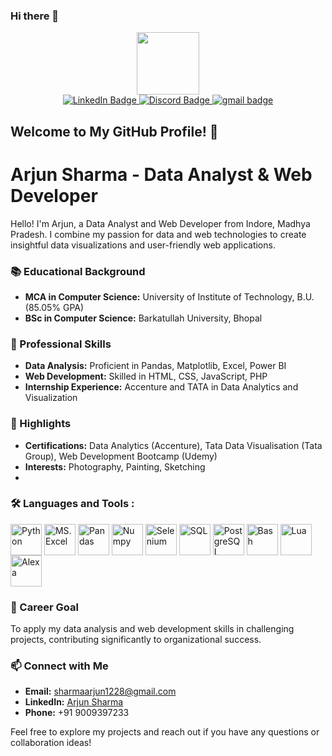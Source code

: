 ### Hi there 👋
<div id="header" align="center">
  <img src="https://media.giphy.com/media/M9gbBd9nbDrOTu1Mqx/giphy.gif" width="100"/>
</div>

<div id="badges" align="center">
  <a href="https://linkedin.com/in/arjunsharma1228">
    <img src="https://img.shields.io/badge/LinkedIn-blue?style=for-the-badge&logo=linkedin&logoColor=white" alt="LinkedIn Badge"/>
  </a>
  <a href="#">
    <img src="https://img.shields.io/badge/Discord-blueviolet?style=for-the-badge&logo=discord&logoColor=white" alt="Discord Badge"/>
  </a>
  <a href="arjunkumarsharma1228@gmail.com">
    <img src="https://img.shields.io/badge/gmail-0088cc?style=for-the-badge&logo=telegram&logoColor=white" alt="gmail badge"/>
  </a>
</div>

## Welcome to My GitHub Profile! 👋

# Arjun Sharma - Data Analyst & Web Developer

Hello! I'm Arjun, a Data Analyst and Web Developer from Indore, Madhya Pradesh. I combine my passion for data and web technologies to create insightful data visualizations and user-friendly web applications.

### 📚 Educational Background
- **MCA in Computer Science:** University of Institute of Technology, B.U. (85.05% GPA)
- **BSc in Computer Science:** Barkatullah University, Bhopal

### 💼 Professional Skills
- **Data Analysis:** Proficient in Pandas, Matplotlib, Excel, Power BI
- **Web Development:** Skilled in HTML, CSS, JavaScript, PHP
- **Internship Experience:** Accenture and TATA in Data Analytics and Visualization

### 🌟 Highlights
- **Certifications:** Data Analytics (Accenture), Tata Data Visualisation (Tata Group), Web Development Bootcamp (Udemy)
- **Interests:** Photography, Painting, Sketching
- 
### :hammer_and_wrench: Languages and Tools :
<a href="URL_REDIRECT" target="blank" class="disabled"><img align="center" src="https://img.icons8.com/color/512/python.png" height="50" title="Python" /></a>
<a href="URL_REDIRECT" target="blank"><img align="center" src="https://img.icons8.com/color/512/ms-excel.png" height="50" title="MS.Excel" /></a>
<a href="URL_REDIRECT" target="blank"><img align="center" src="https://img.icons8.com/color/512/pandas.png" height="50" title="Pandas" /></a>
<a href="URL_REDIRECT" target="blank"><img align="center" src="https://img.icons8.com/color/512/numpy.png" height="50" title="Numpy" /></a>
<a href="URL_REDIRECT" target="blank"><img align="center" src="https://img.icons8.com/color/512/selenium-test-automation.png" height="50" title="Selenium" /></a>
<a href="URL_REDIRECT" target="blank"><img align="center" src="https://img.icons8.com/external-soft-fill-juicy-fish/512/external-sql-coding-and-development-soft-fill-soft-fill-juicy-fish.png" height="50" title="SQL"/></a>
<a href="URL_REDIRECT" target="blank"><img align="center" src="https://img.icons8.com/color/512/postgreesql.png" height="50" title="PostgreSQL" /></a>
<a href="URL_REDIRECT" target="blank"><img align="center" src="https://img.icons8.com/color/512/console.png" height="50" title="Bash" /></a>
<a href="URL_REDIRECT" target="blank"><img align="center" src="https://img.icons8.com/nolan/512/lua-language.png" height="50" title="Lua" /></a>
<a href="URL_REDIRECT" target="blank"><img align="center" src="https://img.icons8.com/color/512/amazon-alexa-logo.png" height="50" title="Alexa" /></a>


### 🎯 Career Goal
To apply my data analysis and web development skills in challenging projects, contributing significantly to organizational success.

### 📫 Connect with Me
- **Email:** [sharmaarjun1228@gmail.com](mailto:sharmaarjun1228@gmail.com)
- **LinkedIn:** [Arjun Sharma](https://linkedin.com/in/arjunsharma1228)
- **Phone:** +91 9009397233

Feel free to explore my projects and reach out if you have any questions or collaboration ideas!

